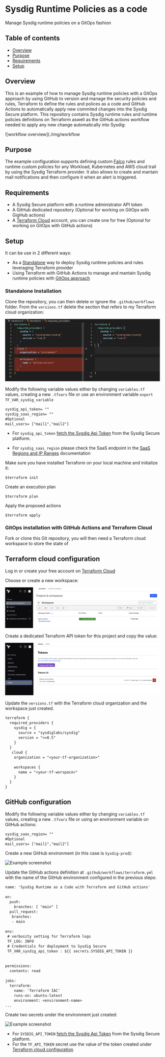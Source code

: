 # Sysdig Runtime Policies as a code
Manage Sysdig runtime policies on a GitOps fashion

## Table of contents
* [Overview](#overview)
* [Purpose](#Purpose)
* [Requirements](#requirements)
* [Setup](#setup)


## Overview
This is an example of how to manage Sysdig runtime policies with a GitOps approach by using GitHub to version and manage the security policies and rules, Terraform to define the rules and polices as a code and GitHub Actions to automatically apply new commited changes into the Sysdig Secure platform.
This repository contains Sysdig runtime rules and runtime policies definitions on Terraform aswell as the GitHub actions workflow needed to apply any new change automatically into Sysdig:

![workflow overview](./img/workflow

## Purpose
The example configuration supports defining custom [Falco](https://falco.org) rules and runtime custom policies for any Workload, Kubernetes and AWS cloud trail by using the Sysdig Terraform provider. It also allows to create and mantain mail notifications and then configure it when an alert is triggered.

## Requirements
- A Sysdig Secure platform with a runtime administrator API token 
- A GitHub dedicated repository (Optional for working on GitOps with GigHub actions)
- A [Terraform Cloud](https://app.terraform.io/) account, you can create one for free (Optonal for working on GitOps with GitHub actions)

## Setup
It can be use in 2 different ways:

* As a [Standalone](#standalone-installation) way to deploy Sysdig runtime policies and rules leveraging Terraform provider
* Using Terraform with GitHub Actions to manage and mantain Sysdig runtime policies with [GitOps approach](#Gitops-approach)

### Standalone Installation
Clone the repository, you can then delete  or ignore the `.github/workflows` folder.
From the `versions.tf` delete the section that refers to my Terraform cloud organization:

![Example screenshot](./img/delete-TF-organization-versions.png)

Modify the following variable values either by changing `variables.tf` values, creating a new `.tfvars` file or use an environment variable `export TF_VAR_sysdig_variable`

```
sysdig_api_token= ""
sysdig_saas_region= ""
#Optional
mail_users= ["mail1","mail2"]

```
- For `sysdig_api_token` [fetch the Sysdig Api Token](https://docs.sysdig.com/en/docs/administration/administration-settings/user-profile-and-password/retrieve-the-sysdig-api-token) from the Sysdig Secure platform.


- For `sysdig_saas_region` please check the SaaS endpoint in the [SaaS Regions and IP Ranges](https://docs.sysdig.com/en/docs/administration/saas-regions-and-ip-ranges/) documentation

Make sure you have installed Terraform on your local machine and initialize it:

```
$terraform init
```

Create an execution plan

```
$terraform plan
```
Apply the proposed actions


```
$terraform apply
```

### GitOps installation with GitHub Actions and Terraform Cloud
Fork or clone this Git repository, you will then need a Terraform cloud workspace to store the state of  

## Terraform cloud configuration
Log in or create your free account on [Terraform Cloud](https://app.terraform.io/)

Choose or create a new workspace:

![Example screenshot](./img/tf-workspace)

Create a dedicated Terraform API token for this project and copy the value:

![Example screenshot](./img/tf-token)

Update the `versions.tf` with the Terraform cloud organization and the workspace just created.

```
terraform {
  required_providers {
    sysdig = {
      source = "sysdiglabs/sysdig"
      version = ">=0.5"
    }
  }
   cloud {
    organization = "<your-tf-organization>"

    workspaces {
      name = "<your-tf-worspace>"
    }
  }
}
```
## GitHub configuration
Modify the following variable values either by changing `variables.tf` values, creating a new `.tfvars` file or using an environment variable on GitHub actions:

```
sysdig_saas_region= ""
#Optional
mail_users= ["mail1","mail2"]
````

Create a new GitHub environment (in this case is `Sysdig-prod`):

![Example screenshot](./img/github-environment)


Update the GitHub actions definition at `.github/workflows/terraform.yml` with the name of the GitHub environment configured in the previous steps:

```
name: 'Sysdig Runtime as a Code with Terraform and GitHub actions'

on:
  push:
    branches: [ "main" ]
  pull_request:
   branches:
   - main

env:
 # verbosity setting for Terraform logs
 TF_LOG: INFO
 # Credentials for deployment to Sysdig Secure
 TF_VAR_sysdig_api_token : ${{ secrets.SYSDIG_API_TOKEN }}

   
permissions:
  contents: read

jobs:
  terraform:
    name: 'Terraform IAC'
    runs-on: ubuntu-latest
    environment: <environment-name>
...
```
Create two secrets under the environment just created:

![Example screenshot](./img/github-secrets)

- For `SYSDIG_API_TOKEN` [fetch the Sysdig Api Token](https://docs.sysdig.com/en/docs/administration/administration-settings/user-profile-and-password/retrieve-the-sysdig-api-token) from the Sysdig Secure platform.
- For the `TF_API_TOKEN` secret use the value of the token created under [Terraform cloud configuration](##terraform-cloud-configuration)
